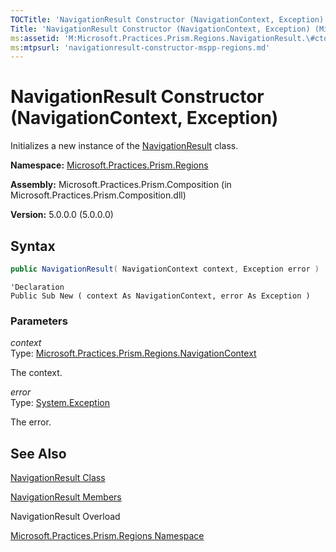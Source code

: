 ```yaml
---
TOCTitle: 'NavigationResult Constructor (NavigationContext, Exception)'
Title: 'NavigationResult Constructor (NavigationContext, Exception) (Microsoft.Practices.Prism.Regions)'
ms:assetid: 'M:Microsoft.Practices.Prism.Regions.NavigationResult.\#ctor(Microsoft.Practices.Prism.Regions.NavigationContext,System.Exception)'
ms:mtpsurl: 'navigationresult-constructor-mspp-regions.md'
---
```


# NavigationResult Constructor (NavigationContext, Exception)

Initializes a new instance of the [NavigationResult](navigationresult-class-mspp-regions.md) class.

**Namespace:** [Microsoft.Practices.Prism.Regions](mspp-regions-namespace.md)

**Assembly:** Microsoft.Practices.Prism.Composition (in Microsoft.Practices.Prism.Composition.dll)

**Version:** 5.0.0.0 (5.0.0.0)
## Syntax
```C#
public NavigationResult( NavigationContext context, Exception error )
```
```VB
'Declaration
Public Sub New ( context As NavigationContext, error As Exception )
```
### Parameters

*context*  
Type: [Microsoft.Practices.Prism.Regions.NavigationContext](navigationcontext-class-mspp-regions.md)

The context.

*error*  
Type: [System.Exception](http://msdn.microsoft.com/en-us/library/c18k6c59)

The error.

## See Also
[NavigationResult Class](navigationresult-class-mspp-regions.md)

[NavigationResult Members](navigationresult-members-mspp-regions.md)

NavigationResult Overload

[Microsoft.Practices.Prism.Regions Namespace](mspp-regions-namespace.md)
